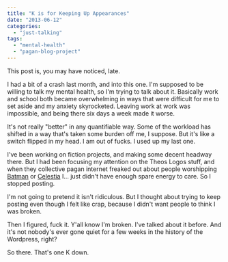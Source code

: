 ```yaml
---
title: "K is for Keeping Up Appearances"
date: "2013-06-12"
categories: 
  - "just-talking"
tags: 
  - "mental-health"
  - "pagan-blog-project"
---
```


This post is, you may have noticed, late.

I had a bit of a crash last month, and into this one. I'm supposed to be willing to talk my mental health, so I'm trying to talk about it. Basically work and school both became overwhelming in ways that were difficult for me to set aside and my anxiety skyrocketed. Leaving work at work was impossible, and being there six days a week made it worse.

It's not really "better" in any quantifiable way. Some of the workload has shifted in a way that's taken some burden off me, I suppose. But it's like a switch flipped in my head. I am out of fucks. I used up my last one.

I've been working on fiction projects, and making some decent headway there. But I had been focusing my attention on the Theos Logos stuff, and when they collective pagan internet freaked out about people worshipping [Batman](http://sonsofthebatman.blogspot.com/) or [Celestia](http://friendshipispagan.tumblr.com/) I... just didn't have enough spare energy to care. So I stopped posting.

I'm not going to pretend it isn't ridiculous. But I thought about trying to keep posting even though I felt like crap, because I didn't want people to think I was broken.

Then I figured, fuck it. Y'all know I'm broken. I've talked about it before. And it's not nobody's ever gone quiet for a few weeks in the history of the Wordpress, right?

So there. That's one K down.
